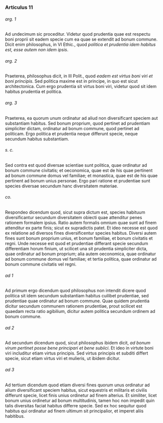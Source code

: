 ### Articulus 11

###### arg. 1
Ad undecimum sic proceditur. Videtur quod prudentia quae est respectu boni proprii sit eadem specie cum ea quae se extendit ad bonum commune. Dicit enim philosophus, in VI Ethic., quod *politica et prudentia idem habitus est, esse autem non idem ipsis*.

###### arg. 2
Praeterea, philosophus dicit, in III Polit., quod *eadem est virtus boni viri et boni principis*. Sed politica maxime est in principe, in quo est sicut architectonica. Cum ergo prudentia sit virtus boni viri, videtur quod sit idem habitus prudentia et politica.

###### arg. 3
Praeterea, ea quorum unum ordinatur ad aliud non diversificant speciem aut substantiam habitus. Sed bonum proprium, quod pertinet ad prudentiam simpliciter dictam, ordinatur ad bonum commune, quod pertinet ad politicam. Ergo politica et prudentia neque differunt specie, neque secundum habitus substantiam.

###### s. c.
Sed contra est quod diversae scientiae sunt politica, quae ordinatur ad bonum commune civitatis; et oeconomica, quae est de his quae pertinent ad bonum commune domus vel familiae; et monastica, quae est de his quae pertinent ad bonum unius personae. Ergo pari ratione et prudentiae sunt species diversae secundum hanc diversitatem materiae.

###### co.
Respondeo dicendum quod, sicut supra dictum est, species habituum diversificantur secundum diversitatem obiecti quae attenditur penes rationem formalem ipsius. Ratio autem formalis omnium quae sunt ad finem attenditur ex parte finis; sicut ex supradictis patet. Et ideo necesse est quod ex relatione ad diversos fines diversificentur species habitus. Diversi autem fines sunt bonum proprium unius, et bonum familiae, et bonum civitatis et regni. Unde necesse est quod et prudentiae differant specie secundum differentiam horum finium, ut scilicet una sit prudentia simpliciter dicta, quae ordinatur ad bonum proprium; alia autem oeconomica, quae ordinatur ad bonum commune domus vel familiae; et tertia politica, quae ordinatur ad bonum commune civitatis vel regni.

###### ad 1
Ad primum ergo dicendum quod philosophus non intendit dicere quod politica sit idem secundum substantiam habitus cuilibet prudentiae, sed prudentiae quae ordinatur ad bonum commune. Quae quidem prudentia dicitur secundum communem rationem prudentiae, prout scilicet est quaedam recta ratio agibilium, dicitur autem politica secundum ordinem ad bonum commune.

###### ad 2
Ad secundum dicendum quod, sicut philosophus ibidem dicit, *ad bonum virum pertinet posse bene principari et bene subiici*. Et ideo in virtute boni viri includitur etiam virtus principis. Sed virtus principis et subditi differt specie, sicut etiam virtus viri et mulieris, ut ibidem dicitur.

###### ad 3
Ad tertium dicendum quod etiam diversi fines quorum unus ordinatur ad alium diversificant speciem habitus, sicut equestris et militaris et civilis differunt specie, licet finis unius ordinetur ad finem alterius. Et similiter, licet bonum unius ordinetur ad bonum multitudinis, tamen hoc non impedit quin talis diversitas faciat habitus differre specie. Sed ex hoc sequitur quod habitus qui ordinatur ad finem ultimum sit principalior, et imperet aliis habitibus.

